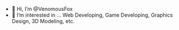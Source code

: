 - 👋 Hi, I’m @VenomousFox
- 👀 I’m interested in ...
  Web Developing, Game Developing, Graphics Design, 3D Modeling, etc.


